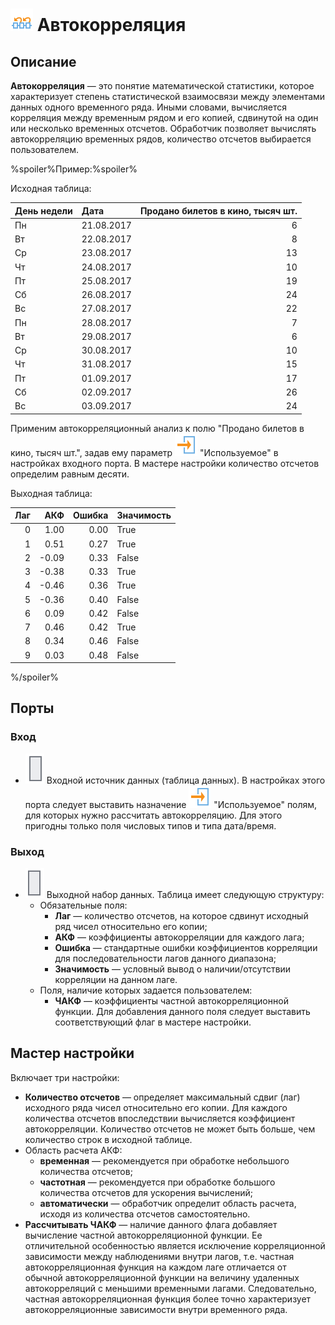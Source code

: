 # ![ ](../../images/icons/components/autocorrelation_default.svg) Автокорреляция

## Описание

**Автокорреляция** — это понятие математической статистики, которое характеризует степень статистической взаимосвязи между элементами данных одного временного ряда. Иными словами, вычисляется корреляция между временным рядом и его копией, сдвинутой на один или несколько временных отсчетов. Обработчик позволяет вычислять автокорреляцию временных рядов, количество отсчетов выбирается пользователем.

%spoiler%Пример:%spoiler%

Исходная таблица:

 | День недели | Дата | Продано билетов в кино, тысяч шт. |
 | :----------- | :---- | ---------------------------------: |
 | Пн | 21.08.2017 | 6 |
 | Вт | 22.08.2017 | 8 |
 | Ср | 23.08.2017 | 13 |
 | Чт | 24.08.2017 | 10 |
 | Пт | 25.08.2017 | 19 |
 | Сб | 26.08.2017 | 24 |
 | Вс | 27.08.2017 | 22 |
 | Пн | 28.08.2017 | 7 |
 | Вт | 29.08.2017 | 6 |
 | Ср | 30.08.2017 | 10 |
 | Чт | 31.08.2017 | 15 |
 | Пт | 01.09.2017 | 17 |
 | Сб | 02.09.2017 | 26 |
 | Вс | 03.09.2017 | 24 |

Применим автокорреляционный анализ к полю "Продано билетов в кино, тысяч шт.", задав ему параметр ![ ](../../images/icons/usage-types/active_default.svg) "Используемое" в настройках входного порта. В мастере настройки количество отсчетов определим равным десяти.

Выходная таблица:

 | Лаг | АКФ | Ошибка | Значимость |
 | ------: | ------: | ------------: | :-------------------- |
 | 0 | 1.00 | 0.00 | True |
 | 1 | 0.51 | 0.27 | True |
 | 2 | -0.09 | 0.33 | False |
 | 3 | -0.38 | 0.33 | True |
 | 4 | -0.46 | 0.36 | True |
 | 5 | -0.36 | 0.40 | False |
 | 6 | 0.09 | 0.42 | False |
 | 7 | 0.46 | 0.42 | True |
 | 8 | 0.34 | 0.46 | False |
 | 9 | 0.03 | 0.48 | False |

%/spoiler%

## Порты

### Вход

* ![ ](../../images/icons/app/node/ports/inputs/table_inactive.svg) Входной источник данных (таблица данных). В настройках этого порта следует выставить назначение ![ ](../../images/icons/usage-types/active_default.svg) "Используемое" полям, для которых нужно рассчитать автокорреляцию. Для этого пригодны только поля числовых типов и типа дата/время.

### Выход

* ![ ](../../images/icons/app/node/ports/outputs/table_inactive.svg) Выходной набор данных. Таблица имеет следующую структуру:
  * Обязательные поля:
    * **Лаг** — количество отсчетов, на которое сдвинут исходный ряд чисел относительно его копии;
    * **АКФ** — коэффициенты автокорреляции для каждого лага;
    * **Ошибка** — стандартные ошибки коэффициентов корреляции для последовательности лагов данного диапазона;
    * **Значимость** — условный вывод о наличии/отсутствии корреляции на данном лаге.
  * Поля, наличие которых задается пользователем:
    * **ЧАКФ** — коэффициенты частной автокорреляционной функции. Для добавления данного поля следует выставить соответствующий флаг в мастере настройки.

## Мастер настройки

Включает три настройки:

* **Количество отсчетов** — определяет максимальный сдвиг (лаг) исходного ряда чисел относительно его копии. Для каждого количества отсчетов впоследствии вычисляется коэффициент автокорреляции. Количество отсчетов не может быть больше, чем количество строк в исходной таблице.
* Область расчета АКФ:
  * **временная** — рекомендуется при обработке небольшого количества отсчетов;
  * **частотная** — рекомендуется при обработке большого количества отсчетов для ускорения вычислений;
  * **автоматически** — обработчик определит область расчета, исходя из количества отсчетов самостоятельно.
* **Рассчитывать ЧАКФ** — наличие данного флага добавляет вычисление частной автокорреляционной функции. Ее отличительной особенностью является исключение корреляционной зависимости между наблюдениями внутри лагов, т.е. частная автокорреляционная функция на каждом лаге отличается от обычной автокорреляционной функции на величину удаленных автокорреляций с меньшими временными лагами. Следовательно, частная автокорреляционная функция более точно характеризует автокорреляционные зависимости внутри временного ряда.

